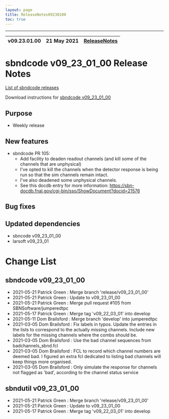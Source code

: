 ```yaml
---
layout: page
title: ReleaseNotes09230100
toc: true
---
```


-----------------------------------------------------------------------------
| v09.23.01.00 | 21 May 2021 | [ReleaseNotes](ReleaseNotes09230100.html) |
| --- | --- | --- |



sbndcode v09_23_01_00 Release Notes
=======================================================================================

[List of sbndcode releases](List_of_SBND_code_releases.html)

Download instructions for [sbndcode v09_23_01_00](http://scisoft.fnal.gov/scisoft/bundles/sbnd/v09_23_01_00/sbndcode-v09_23_01_00.html)

Purpose
---------------------------------------------------

* Weekly release

New features
---------------------------------------------------

* sbndcode PR 105:
  * Add facility to deaden readout channels (and kill some of the channels that are unphysical)
  * I've opted to kill the channels when the detector response is being run so that the sim channels remain intact.
  * I've also deadened some unphysical channels.
  * See this docdb entry for more information: https://sbn-docdb.fnal.gov/cgi-bin/sso/ShowDocument?docid=21576

Bug fixes
---------------------------------------------------

Updated dependencies
---------------------------------------------------

* sbncode v09_23_01_00
* larsoft v09_23_01

Change List
==========================================

sbndcode v09_23_01_00
---------------------------------------------------

* 2021-05-21  Patrick Green : Merge branch 'release/v09_23_01_00'
* 2021-05-21  Patrick Green : Update to v09_23_01_00
* 2021-05-21  Patrick Green : Merge pull request #105 from SBNSoftware/jumperedtpc
* 2021-05-17  Patrick Green : Merge tag 'v09_22_03_01' into develop
* 2021-05-11  Dom Brailsford : Merge branch 'develop' into jumperedtpc
* 2021-03-05  Dom Brailsford : Fix labels in typos. Update the entries in the lists to correspond to the actually missing channels. Include new labels for the missing channels where the combs should be.
* 2021-03-05  Dom Brailsford : Use the bad channel sequences from badchannels_sbnd.fcl
* 2021-03-05  Dom Brailsford : FCL to record which channel numbers are deemed bad.  I figured an extra fcl dedicated to listing bad channels will keep things more organised.
* 2021-03-05  Dom Brailsford : Only simulate the response for channels not flagged as 'bad', according to the channel status service

sbndutil v09_23_01_00
---------------------------------------------------

* 2021-05-21  Patrick Green : Merge branch 'release/v09_23_01_00'
* 2021-05-21  Patrick Green : Update to v09_23_01_00
* 2021-05-17  Patrick Green : Merge tag 'v09_22_03_01' into develop
